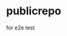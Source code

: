 # publicrepo
for e2e test











































































































































































































































































































































































































































